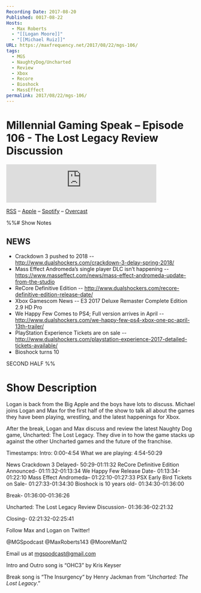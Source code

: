 ```yaml
---
Recording Date: 2017-08-20
Published: 0017-08-22
Hosts:
  - Max Roberts
  - "[[Logan Moore]]"
  - "[[Michael Ruiz]]"
URL: https://maxfrequency.net/2017/08/22/mgs-106/
tags:
  - MGS
  - NaughtyDog/Uncharted
  - Review
  - Xbox
  - Recore
  - Bioshock
  - MassEffect
permalink: 2017/08/22/mgs-106/
---
```

# Millennial Gaming Speak – Episode 106 - The Lost Legacy Review Discussion

<iframe src="https://podcasters.spotify.com/pod/show/millennialgamingspeak/embed/episodes/Episode-106-The-Lost-Legacy-Review-Discussion-e1adhqm/a-a6ts411" height="102px" width="400px" frameborder="0" scrolling="no"></iframe>

[RSS](https://anchor.fm/s/74aa3858/podcast/rss) – [Apple](https://podcasts.apple.com/us/podcast/episode-3-gdc-wrap-up/id1000915981?i=1000542222515) – [Spotify](https://open.spotify.com/episode/7wePXT4Bt22LWifVLx3n8y) – [Overcast](https://overcast.fm/+EtIgeWxEU)

%%# Show Notes

## NEWS

- Crackdown 3 pushed to 2018 -- http://www.dualshockers.com/crackdown-3-delay-spring-2018/ 
- Mass Effect Andromeda’s single player DLC isn’t happening -- https://www.masseffect.com/news/mass-effect-andromeda-update-from-the-studio
- ReCore Definitive Edition -- http://www.dualshockers.com/recore-definitive-edition-release-date/ 
- Xbox Gamescom News -- E3 2017 Deluxe Remaster Complete Edition 2.9 HD Pro
- We Happy Few Comes to PS4; Full version arrives in April -- http://www.dualshockers.com/we-happy-few-ps4-xbox-one-pc-april-13th-trailer/ 
- PlayStation Experience Tickets are on sale -- http://www.dualshockers.com/playstation-experience-2017-detailed-tickets-available/
- Bioshock turns 10 

SECOND HALF
%%
# Show Description

Logan is back from the Big Apple and the boys have lots to discuss. Michael joins Logan and Max for the first half of the show to talk all about the games they have been playing, wrestling, and the latest happenings for Xbox.

After the break, Logan and Max discuss and review the latest Naughty Dog game, Uncharted: The Lost Legacy. They dive in to how the game stacks up against the other Uncharted games and the future of the franchise.

Timestamps:
Intro: 0:00-4:54
What we are playing: 4:54-50:29

News
Crackdown 3 Delayed- 50:29-01:11:32
ReCore Definitive Edition Announced- 01:11:32-01:13:34
We Happy Few Release Date- 01:13:34-01:22:10
Mass Effect Andromeda– 01:22:10-01:27:33
PSX Early Bird Tickets on Sale- 01:27:33-01:34:30
Bioshock is 10 years old- 01:34:30-01:36:00

Break- 01:36:00-01:36:26

Uncharted: The Lost Legacy Review Discussion- 01:36:36-02:21:32

Closing- 02:21:32-02:25:41

Follow Max and Logan on Twitter!

@MGSpodcast
@MaxRoberts143
@MooreMan12

Email us at mgspodcast@gmail.com

Intro and Outro song is “OHC3” by Kris Keyser

Break song is “The Insurgency“ by Henry Jackman from “*Uncharted: The Lost Legacy*.”